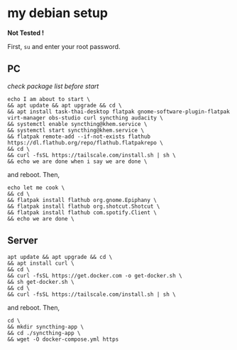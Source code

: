 # my debian setup

**Not Tested !**

First,
`su`
and enter your root password.

## PC
*check package list before start*
```
echo I am about to start \
&& apt update && apt upgrade && cd \
&& apt install task-thai-desktop flatpak gnome-software-plugin-flatpak virt-manager obs-studio curl syncthing audacity \
&& systemctl enable syncthing@khem.service \
&& systemctl start syncthing@khem.service \
&& flatpak remote-add --if-not-exists flathub https://dl.flathub.org/repo/flathub.flatpakrepo \
&& cd \
&& curl -fsSL https://tailscale.com/install.sh | sh \
&& echo we are done when i say we are done \
```
and reboot. Then,
```
echo let me cook \
&& cd \
&& flatpak install flathub org.gnome.Epiphany \
&& flatpak install flathub org.shotcut.Shotcut \
&& flatpak install flathub com.spotify.Client \
&& echo we are done \
```

## Server
```
apt update && apt upgrade && cd \
&& apt install curl \
&& cd \
&& curl -fsSL https://get.docker.com -o get-docker.sh \
&& sh get-docker.sh \
&& cd \
&& curl -fsSL https://tailscale.com/install.sh | sh \
```
and reboot. Then,
```
cd \
&& mkdir syncthing-app \
&& cd ./syncthing-app \
&& wget -O docker-compose.yml https
```
